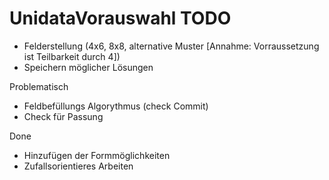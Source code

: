 # UnidataVorauswahl TODO

* Felderstellung (4x6, 8x8, alternative Muster [Annahme: Vorraussetzung ist Teilbarkeit durch 4])
* Speichern möglicher Lösungen

Problematisch
* Feldbefüllungs Algorythmus (check Commit)
* Check für Passung

Done
* Hinzufügen der Formmöglichkeiten 
* Zufallsorientieres Arbeiten